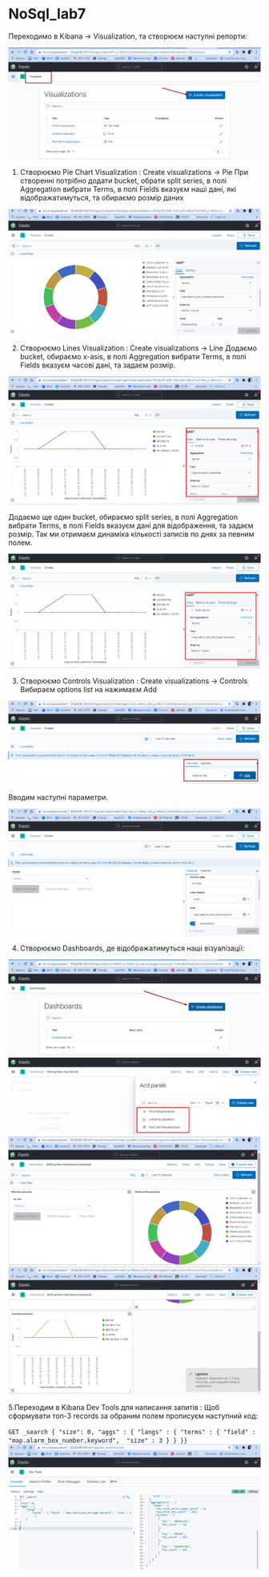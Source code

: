# NoSql_lab7
Переходимо в Kibana -> Visualization, та створюєм наступні репорти:

![lab7](../github_img/7_0.png)
1. Створюємо Pie Chart Visualization : Create visualizations -> Pie
При створенні потрібно додати bucket, обрати split series, в полі Aggregation вибрати Terms, в полі Fields вказуєм наші дані, які відображатимуться, та обираємо розмір даних

![lab7](../github_img/7_1.png)

2. Створюємо Lines Visualization : Create visualizations -> Line
Додаємо bucket, обираємо x-asis, в полі Aggregation вибрати Terms, в полі Fields вказуєм часові дані, та задаєм розмір.

![lab7](../github_img/7_2.png)

Додаємо ще один  bucket, обираємо split series, в полі Aggregation вибрати Terms, в полі Fields вказуєм дані для відображення, та задаєм розмір. Так ми отримаєм динаміка  кількості записів по днях за певним полем.

![lab7](../github_img/7_3.png)

3. Створюємо Controls Visualization : Create visualizations -> Controls
Вибираєм options list на нажимаєм Add

![lab7](../github_img/7_4_1.png)

Вводим наступні параметри.

![lab7](../github_img/7_5.png)

4. Створюємо Dashboards, де відображатимуться наші візуалізації:

![lab7](../github_img/7_6_1.png)
![lab7](../github_img/7_6.png)
![lab7](../github_img/7_7.png)
![lab7](../github_img/7_8.png)

5.Переходим в Kibana Dev Tools для написання запитів :
Щоб сформувати топ-3 records за обраним полем прописуєм наступний код:

`GET _search
{
"size": 0,
"aggs" : {
    "langs" : {
        "terms" : { "field" : "map.alarm_box_number.keyword",  "size" : 3 }
    }
}}
`
![lab7](../github_img/7_9.png)
